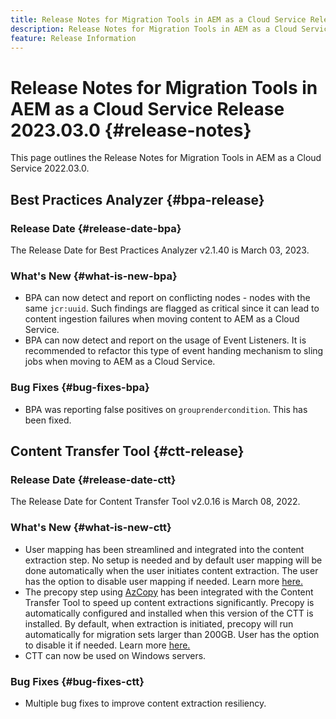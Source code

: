 ```yaml
---
title: Release Notes for Migration Tools in AEM as a Cloud Service Release 2023.03.0
description: Release Notes for Migration Tools in AEM as a Cloud Service Release 2022.03.0
feature: Release Information
---
```

# Release Notes for Migration Tools in AEM as a Cloud Service Release 2023.03.0 {#release-notes}

This page outlines the Release Notes for Migration Tools in AEM as a Cloud Service 2022.03.0.

## Best Practices Analyzer {#bpa-release}

### Release Date {#release-date-bpa}

The Release Date for Best Practices Analyzer v2.1.40 is March 03, 2023. 

### What's New {#what-is-new-bpa}

* BPA can now detect and report on conflicting nodes - nodes with the same `jcr:uuid`. Such findings are flagged as critical since it can lead to content ingestion failures when moving content to AEM as a Cloud Service.  
* BPA can now detect and report on the usage of Event Listeners. It is recommended to refactor this type of event handing mechanism to sling jobs when moving to AEM as a Cloud Service. 

### Bug Fixes {#bug-fixes-bpa}

* BPA was reporting false positives on `grouprendercondition`. This has been fixed.

## Content Transfer Tool {#ctt-release}

### Release Date {#release-date-ctt}

The Release Date for Content Transfer Tool v2.0.16 is March 08, 2022.

### What's New {#what-is-new-ctt}

* User mapping has been streamlined and integrated into the content extraction step. No setup is needed and by default user mapping will be done automatically when the user initiates content extraction. The user has the option to disable user mapping if needed. Learn more [here.](https://experienceleague.adobe.com/docs/experience-manager-cloud-service/content/migration-journey/cloud-migration/content-transfer-tool/user-mapping-and-migration.html?lang=en#user-mapping-detail)
* The precopy step using [AzCopy](https://learn.microsoft.com/en-us/azure/storage/common/storage-use-azcopy-v10) has been integrated with the Content Transfer Tool to speed up content extractions significantly. Precopy is automatically configured and installed when this version of the CTT is installed. By default, when extraction is initiated, precopy will run automatically for migration sets larger than 200GB. User has the option to disable it if needed. Learn more [here.](https://experienceleague.adobe.com/docs/experience-manager-cloud-service/content/migration-journey/cloud-migration/content-transfer-tool/handling-large-content-repositories.html?lang=en)
* CTT can now be used on Windows servers.

### Bug Fixes {#bug-fixes-ctt}

* Multiple bug fixes to improve content extraction resiliency.
